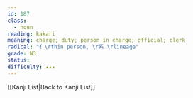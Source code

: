 ```yaml
---
id: 187
class:
  - noun
reading: kakari
meaning: charge; duty; person in charge; official; clerk
radical: "亻\rthin person, \r系 \rlineage"
grade: N3
status:
difficulty: ★★★
---
```

[[Kanji List|Back to Kanji List]]